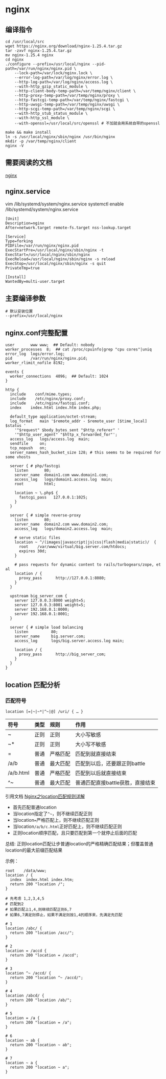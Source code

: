# nginx

## 编译指令

```shell
cd /usr/local/src
wget https://nginx.org/download/nginx-1.25.4.tar.gz
tar -zxvf nginx-1.25.4.tar.gz
mv nginx-1.25.4 nginx
cd nginx
./configure --prefix=/usr/local/nginx --pid-path=/var/run/nginx/nginx.pid \
    --lock-path=/var/lock/nginx.lock \
    --error-log-path=/var/log/nginx/error.log \
    --http-log-path=/var/log/nginx/access.log \
    --with-http_gzip_static_module \
    --http-client-body-temp-path=/var/temp/nginx/client \
    --http-proxy-temp-path=/var/temp/nginx/proxy \
    --http-fastcgi-temp-path=/var/temp/nginx/fastcgi \
    --http-uwsgi-temp-path=/var/temp/nginx/uwsgi \
    --http-scgi-temp-path=/var/temp/nginx/scgi \
    --with-http_stub_status_module \
    --with-http_ssl_module \
    --with-openssl=/usr/local/src/openssl # 不加就会用系统自带的openssl

make && make install
ln -s /usr/local/nginx/sbin/nginx /usr/bin/nginx
mkdir -p /var/temp/nginx/client
nginx -V
```

## 需要阅读的文档

[nginx](https://nginx.org/en/docs/)

## nginx.service

vim /lib/systemd/system/nginx.service
systemctl enable /lib/systemd/system/nginx.service

```shell
[Unit]
Description=nginx
After=network.target remote-fs.target nss-lookup.target

[Service]
Type=forking
PIDFile=/var/run/nginx/nginx.pid
ExecStartPre=/usr/local/nginx/sbin/nginx -t
ExecStart=/usr/local/nginx/sbin/nginx
ExecReload=/usr/local/nginx/sbin/nginx -s reload
ExecStop=/usr/local/nginx/sbin/nginx -s quit
PrivateTmp=true

[Install]
WantedBy=multi-user.target
```

## 主要编译参数

```shell
# 默认安装位置
--prefix=/usr/local/nginx
```

## nginx.conf完整配置

```shell
user       www www;  ## Default: nobody
worker_processes  8;  ## cat /proc/cpuinfo|grep "cpu cores"|uniq
error_log  logs/error.log;
pid        /var/run/nginx/nginx.pid;
worker_rlimit_nofile 8192;

events {
  worker_connections  4096;  ## Default: 1024
}

http {
  include    conf/mime.types;
  include    /etc/nginx/proxy.conf;
  include    /etc/nginx/fastcgi.conf;
  index    index.html index.htm index.php;

  default_type application/octet-stream;
  log_format   main '$remote_addr - $remote_user [$time_local]  $status '
    '"$request" $body_bytes_sent "$http_referer" '
    '"$http_user_agent" "$http_x_forwarded_for"';
  access_log   logs/access.log  main;
  sendfile     on;
  tcp_nopush   on;
  server_names_hash_bucket_size 128; # this seems to be required for some vhosts

  server { # php/fastcgi
    listen       80;
    server_name  domain1.com www.domain1.com;
    access_log   logs/domain1.access.log  main;
    root         html;

    location ~ \.php$ {
      fastcgi_pass   127.0.0.1:1025;
    }
  }

  server { # simple reverse-proxy
    listen       80;
    server_name  domain2.com www.domain2.com;
    access_log   logs/domain2.access.log  main;

    # serve static files
    location ~ ^/(images|javascript|js|css|flash|media|static)/  {
      root    /var/www/virtual/big.server.com/htdocs;
      expires 30d;
    }

    # pass requests for dynamic content to rails/turbogears/zope, et al
    location / {
      proxy_pass      http://127.0.0.1:8080;
    }
  }

  upstream big_server_com {
    server 127.0.0.3:8000 weight=5;
    server 127.0.0.3:8001 weight=5;
    server 192.168.0.1:8000;
    server 192.168.0.1:8001;
  }

  server { # simple load balancing
    listen          80;
    server_name     big.server.com;
    access_log      logs/big.server.access.log main;

    location / {
      proxy_pass      http://big_server_com;
    }
  }
}
```

## location 匹配分析

### 匹配符号

`location [=|~|~*|^~|@] /uri/ { … }`  

| 符号      | 类型 | 规则     | 作用                             |
| :-------- | :--- | :------- | :------------------------------- |
| ~         | 正则 | 正则     | 大小写敏感                       |
| ~*        | 正则 | 正则     | 大小写不敏感                     |
| =         | 普通 | 严格匹配 | 匹配到就直接结束                 |
| /a/b      | 普通 | 最大匹配 | 匹配到以后，还要跟正则battle     |
| /a/b.html | 普通 | 严格匹配 | 匹配到以后就直接结束             |
| ^~        | 普通 | 最大匹配 | 普通匹配直接battle获胜，直接结束 |

引用文档 [Nginx之location匹配规则详解]([https://](https://www.cnblogs.com/lidabo/p/4169396.html))  

* 首先匹配普通location
* 当location指定了`^~`，则不继续匹配正则
* 当location`=`严格匹配上，则不继续匹配正则
* 当location`/a/b/c.html`正好匹配上，则不继续匹配正则
* 正则location顺序匹配，且只要匹配到第一个就停止后面的匹配

总结: 正则location匹配让步普通location的严格精确匹配结果；但覆盖普通location的最大前缀匹配结果  

示例：

```shell
root    /data/www;
location / {
  index  index.html index.htm;
  return 200 "location /";
}

# 先考虑 1,2,3,4,5 
# 匹配到2
# 如果匹配上1,4,则继续匹配正则6,7 
# 如果6,7满足则停止，如果不满足则按1,4的顺序来，先满足先匹配

# 1
location /abc/ {
  return 200 "location /acc/";
}

# 2
location = /accd {
  return 200 "location = /accd";
}

# 3
location ^~ /accd/ {
  return 200 "location ^~ /accd/";
}

# 4
location /abcd/ {
  return 200 "location /ab/";
}

# 5
location = /a {
  return 200 "location = /a";
}

# 6
location ~ ab {
  return 200 "location ~ ab";
}

# 7
location ~ a {
  return 200 "location ~ a";
}
